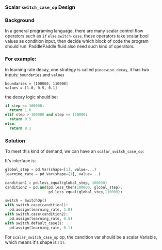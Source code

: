 ### Scalar `switch_case_op` Design

### Background
In a general programing language, there are many scalar control flow operators such as `if` `else` `switch-case`, these operators take scalar bool values as condition input, then decide which block of code the program should run. PaddlePaddle fluid also need such kind of operators.

### For example:
In learning rate decay, one strategy is called `piecewise_decay`, it has two inputs: `boundaries` and `values`

```
boundaries = [100000, 110000]
values = [1.0, 0.5, 0.1]
```

the decay logic should be:

```python
if step <= 100000:
  return 1.0
elif step > 100000 and step <= 110000:
  return 0.5
else:
  return 0.1
```

### Solution
To meet this kind of demand, we can have an `scalar_switch_case_op`:

It's interface is:

```python
global_step = pd.Var(shape=[1], value=...)
learning_rate = pd.Var(shape=[1], value=...)

candition1 = pd.less_equal(global_step, 100000)
candition2 = pd.and(pd.less_then(100000, global_step),
                    pd.less_equal(global_step,110000))

switch = SwitchOp()
with switch.case(candition1):
  pd.assign(learning_rate, 1.0)
with switch.case(candition2):
  pd.assign(learning_rate, 0.5)
with switch.default_case():
  pd.assign(learning_rate, 0.1)
``` 

For `scalar_switch_case_op` op, the candition var should be a scalar Variable, which means it's shape is `[1]`.
